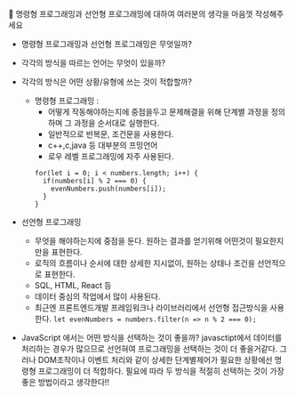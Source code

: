 🖤 명령형 프로그래밍과 선언형 프로그래밍에 대하여 여러분의 생각을 마음껏 작성해주세요

-   명령형 프로그래밍과 선언형 프로그래밍은 무엇일까?
- 각각의 방식을 따르는 언어는 무엇이 있을까?
-  각각의 방식은 어떤 상황/유형에 쓰는 것이 적합할까?
	- 명령형 프로그래밍 : 
		- 어떻게 작동해야하는지에 중점을두고 문제해결을 위해 단계별 과정을 정의하며 그 과정을 순서대로 실행한다.
		- 일반적으로 반복문, 조건문을 사용한다.
		- c++,c,java 등 대부분의 프밍언어
		- 로우 레벨 프로그래밍에 자주 사용된다.
		```let evenNumbers = [];
		for(let i = 0; i < numbers.length; i++) {
		  if(numbers[i] % 2 === 0) {
		    evenNumbers.push(numbers[i]);
		  }
		}
		```
		

- 선언형 프로그래밍
	- 무엇을 해야하는지에 중점을 둔다.  원하는 결과를 얻기위해 어떤것이 필요한지만을 표현한다.
	- 로직의 흐름이나 순서에 대한 상세한 지시없이, 원하는 상태나 조건을 선언적으로 표현한다.
	- SQL, HTML, React 등
	- 데이터 중심의 작업에서 많이 사용된다.
	- 최근엔 프론트엔드개발 프레임워크나 라이브러리에서 선언형 접근방식을 사용한다.
    `let evenNumbers = numbers.filter(n => n % 2 === 0);`



-   JavaScript 에서는 어떤 방식을 선택하는 것이 좋을까?
	javasctipt에서 데이터를 처리하는 경우가 많으므로 선언혀여 프로그래밍을 선택하는 것이 더 좋을거같다. 그러나 DOM조작이나 이벤트 처리와 같이 상세한 단계별제어가 필요한 상황에선 명령형 프로그래밍이 더 적합하다. 필요에 따라 두 방식을 적절히 선택하는 것이 가장 좋은 방법이라고 생각한다!!